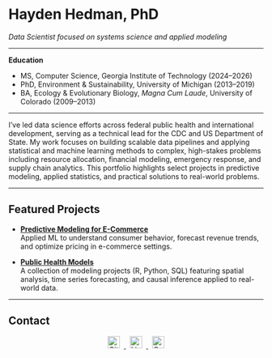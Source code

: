 # Hayden Hedman, PhD

*Data Scientist focused on systems science and applied modeling*

---

**Education**  
- MS, Computer Science, Georgia Institute of Technology (2024–2026)  
- PhD, Environment & Sustainability, University of Michigan (2013–2019)  
- BA, Ecology & Evolutionary Biology, *Magna Cum Laude*, University of Colorado (2009–2013)

---
I’ve led data science efforts across federal public health and international development, serving as a technical lead for the CDC and US Department of State. My work focuses on building scalable data pipelines and applying statistical and machine learning methods to complex, high-stakes problems including resource allocation, financial modeling, emergency response, and supply chain analytics. This portfolio highlights select projects in predictive modeling, applied statistics, and practical solutions to real-world problems.

---

## Featured Projects

- **[Predictive Modeling for E-Commerce](https://github.com/h-hedman/ecommerce-ml)**  
  Applied ML to understand consumer behavior, forecast revenue trends, and optimize pricing in e-commerce settings.

- **[Public Health Models](https://github.com/h-hedman/public-health-models)**  
A collection of modeling projects (R, Python, SQL) featuring spatial analysis, time series forecasting, and causal inference applied to real-world data.

---

## Contact
<script type="text/javascript">
  var part1 = "haydenhedman";
  var part2 = "gmail.com";
  document.write('<a href="mailto:' + part1 + '@' + part2 + '">Email</a>');
</script>

<div style="text-align: center; margin-top: 12px;">
  <a href="https://github.com/h-hedman" target="_blank">
    <img src="https://cdn.jsdelivr.net/npm/simple-icons@v9/icons/github.svg" width="24" alt="GitHub" style="margin: 0 8px;">
  </a>
  <a href="https://www.linkedin.com/in/hayden-hedman/" target="_blank">
    <img src="https://cdn.jsdelivr.net/npm/simple-icons@v9/icons/linkedin.svg" width="24" alt="LinkedIn" style="margin: 0 8px;">
  </a>
  <a href="https://scholar.google.com/citations?user=UW_UW9QAAAAJ&hl=en" target="_blank">
    <img src="https://cdn.jsdelivr.net/npm/simple-icons@v9/icons/googlescholar.svg" width="24" alt="Google Scholar" style="margin: 0 8px;">
  </a>
</div>



<style>
/* Hide top-left site title above image */
.site-title {
  display: none !important;
}

/* Hide GitHub project link under image */
.site-footer, .footer, .view-on-github {
  display: none !important;
}

/* Optional: tighten up spacing where the links were removed */
body {
  margin-top: -30px;
}
</style>


